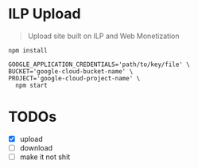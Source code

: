 # ILP Upload
> Upload site built on ILP and Web Monetization

```
npm install

GOOGLE_APPLICATION_CREDENTIALS='path/to/key/file' \
BUCKET='google-cloud-bucket-name' \
PROJECT='google-cloud-project-name' \
  npm start
```

# TODOs

- [x] upload
- [ ] download
- [ ] make it not shit
